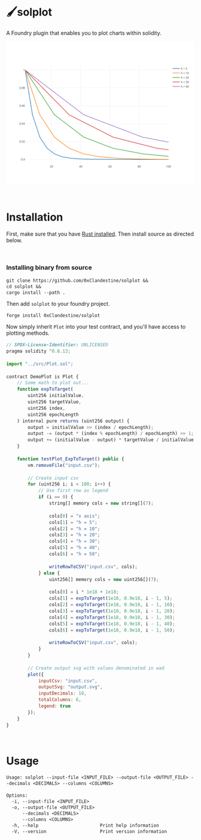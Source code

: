 # 🖌️solplot
A Foundry plugin that enables you to plot charts within solidity.

![output](output.svg)


&nbsp;
# Installation
First, make sure that you have [Rust installed](https://www.rust-lang.org/tools/install). Then install source as directed below.

<!-- &nbsp;
### Install from crates.io
```
cargo install solplot
``` -->

&nbsp;
### Installing binary from source
```
git clone https://github.com/0xClandestine/solplot &&
cd solplot &&
cargo install --path .
```

Then add `solplot` to your foundry project.

```
forge install 0xClandestine/solplot
```

Now simply inherit `Plot` into your test contract, and you'll have access to plotting methods.

```js
// SPDX-License-Identifier: UNLICENSED
pragma solidity ^0.8.13;

import "../src/Plot.sol";

contract DemoPlot is Plot {
    // Some math to plot out...
    function expToTarget(
        uint256 initialValue,
        uint256 targetValue,
        uint256 index,
        uint256 epochLength
    ) internal pure returns (uint256 output) {
        output = initialValue >> (index / epochLength);
        output -= (output * (index % epochLength) / epochLength) >> 1;
        output += (initialValue - output) * targetValue / initialValue;
    }

    function testPlot_ExpToTarget() public {
        vm.removeFile("input.csv");

        // Create input csv
        for (uint256 i; i < 100; i++) {
            // Use first row as legend
            if (i == 0) {
                string[] memory cols = new string[](7);
                
                cols[0] = "x axis";
                cols[1] = "h = 5";
                cols[2] = "h = 10";
                cols[3] = "h = 20";
                cols[4] = "h = 30";
                cols[5] = "h = 40";
                cols[6] = "h = 50";

                writeRowToCSV("input.csv", cols);
            } else {
                uint256[] memory cols = new uint256[](7);

                cols[0] = i * 1e18 + 1e18;
                cols[1] = expToTarget(1e18, 0.9e18, i - 1, 5);
                cols[2] = expToTarget(1e18, 0.9e18, i - 1, 10);
                cols[3] = expToTarget(1e18, 0.9e18, i - 1, 20);
                cols[4] = expToTarget(1e18, 0.9e18, i - 1, 30);
                cols[5] = expToTarget(1e18, 0.9e18, i - 1, 40);
                cols[6] = expToTarget(1e18, 0.9e18, i - 1, 50);

                writeRowToCSV("input.csv", cols);
            }
        }

        // Create output svg with values denominated in wad
        plot({
            inputCsv: "input.csv",
            outputSvg: "output.svg",
            inputDecimals: 18,
            totalColumns: 6,
            legend: true
        });
    }
}
```

&nbsp;
# Usage


```
Usage: solplot --input-file <INPUT_FILE> --output-file <OUTPUT_FILE> --decimals <DECIMALS> --columns <COLUMNS>

Options:
  -i, --input-file <INPUT_FILE>    
  -o, --output-file <OUTPUT_FILE>  
      --decimals <DECIMALS>        
      --columns <COLUMNS>
  -h, --help                       Print help information
  -V, --version                    Print version information
```